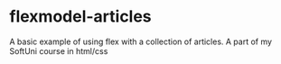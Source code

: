 # flexmodel-articles

A basic example of using flex with a collection of articles. A part of my SoftUni course in html/css

